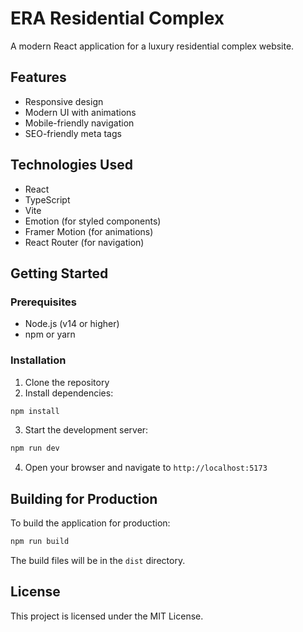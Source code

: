 # ERA Residential Complex

A modern React application for a luxury residential complex website.

## Features

- Responsive design
- Modern UI with animations
- Mobile-friendly navigation
- SEO-friendly meta tags

## Technologies Used

- React
- TypeScript
- Vite
- Emotion (for styled components)
- Framer Motion (for animations)
- React Router (for navigation)

## Getting Started

### Prerequisites

- Node.js (v14 or higher)
- npm or yarn

### Installation

1. Clone the repository
2. Install dependencies:

```bash
npm install
```

3. Start the development server:

```bash
npm run dev
```

4. Open your browser and navigate to `http://localhost:5173`

## Building for Production

To build the application for production:

```bash
npm run build
```

The build files will be in the `dist` directory.

## License

This project is licensed under the MIT License.
